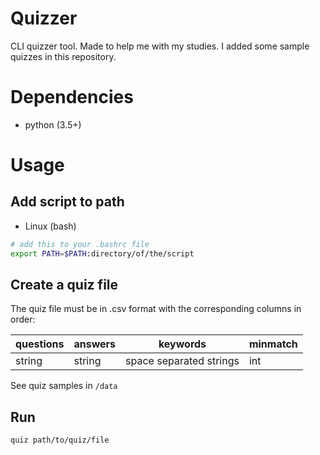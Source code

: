 # Quizzer
CLI quizzer tool. Made to help me with my studies. I added some sample quizzes in this repository.

# Dependencies
* python (3.5+)

# Usage
## Add script to path
- Linux (bash)
```bash
# add this to your .bashrc file
export PATH=$PATH:directory/of/the/script
```
## Create a quiz file
The quiz file must be in .csv format with the corresponding columns in order:

| questions     |    answers    |        keywords         |    minmatch   |
| ------------- | ------------- | ----------------------- | ------------- | 
| string        | string        | space separated strings | int           |

See quiz samples in `/data`

## Run
```bash
quiz path/to/quiz/file
```
